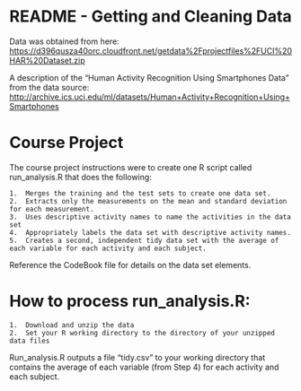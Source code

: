 # README - Getting and Cleaning Data
 
Data was obtained from here: https://d396qusza40orc.cloudfront.net/getdata%2Fprojectfiles%2FUCI%20HAR%20Dataset.zip

A description of the “Human Activity Recognition Using Smartphones Data” from the data source: http://archive.ics.uci.edu/ml/datasets/Human+Activity+Recognition+Using+Smartphones

# Course Project

The course project instructions were to create one R script called run_analysis.R that does the following:

	1.	Merges the training and the test sets to create one data set.
	2.	Extracts only the measurements on the mean and standard deviation for each measurement.
	3.	Uses descriptive activity names to name the activities in the data set
	4.	Appropriately labels the data set with descriptive activity names.
	5.	Creates a second, independent tidy data set with the average of each variable for each activity and each subject.

Reference the CodeBook file for details on the data set elements.

# How to process run_analysis.R:

	1.	Download and unzip the data
	2.	Set your R working directory to the directory of your unzipped data files

Run_analysis.R outputs a file “tidy.csv” to your working directory that contains the average of each variable (from Step 4) for each activity and each subject.
